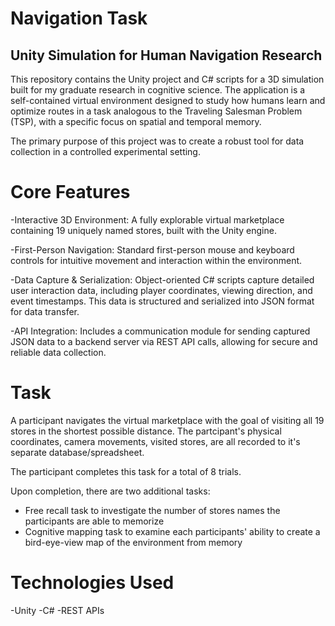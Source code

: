 # Navigation Task 

## Unity Simulation for Human Navigation Research
This repository contains the Unity project and C# scripts for a 3D simulation built for my graduate research in cognitive science. The application is a self-contained virtual environment designed to study how humans learn and optimize routes in a task analogous to the Traveling Salesman Problem (TSP), with a specific focus on spatial and temporal memory.

The primary purpose of this project was to create a robust tool for data collection in a controlled experimental setting.

# Core Features
-Interactive 3D Environment: A fully explorable virtual marketplace containing 19 uniquely named stores, built with the Unity engine.

-First-Person Navigation: Standard first-person mouse and keyboard controls for intuitive movement and interaction within the environment.

-Data Capture & Serialization: Object-oriented C# scripts capture detailed user interaction data, including player coordinates, viewing direction, and event timestamps. This data is structured and serialized into JSON format for data transfer.

-API Integration: Includes a communication module for sending captured JSON data to a backend server via REST API calls, allowing for secure and reliable data collection.

# Task 
A participant navigates the virtual marketplace with the goal of visiting all 19 stores in the shortest possible distance. The partcipant's physical coordinates, camera movements, visited stores, are all recorded to it's separate database/spreadsheet. 

The participant completes this task for a total of 8 trials.

Upon completion, there are two additional tasks: 
- Free recall task to investigate the number of stores names the participants are able to memorize
- Cognitive mapping task to examine each participants' ability to create a bird-eye-view map of the environment from memory

# Technologies Used
-Unity
-C#
-REST APIs
